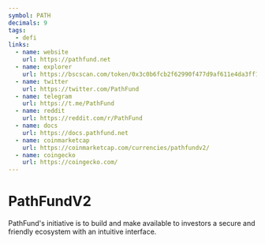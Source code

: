 ```yaml
---
symbol: PATH
decimals: 9
tags:
  - defi
links:
  - name: website
    url: https://pathfund.net
  - name: explorer
    url: https://bscscan.com/token/0x3c0b6fcb2f62990f477d9af611e4da3ff1f08222
  - name: twitter
    url: https://twitter.com/PathFund
  - name: telegram
    url: https://t.me/PathFund
  - name: reddit
    url: https://reddit.com/r/PathFund
  - name: docs
    url: https://docs.pathfund.net
  - name: coinmarketcap
    url: https://coinmarketcap.com/currencies/pathfundv2/
  - name: coingecko
    url: https://coingecko.com/
---
```


# PathFundV2

PathFund's initiative is to build and make available to investors a secure and friendly ecosystem with an intuitive interface.
